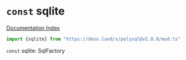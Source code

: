 # `const` sqlite

[Documentation Index](../README.md)

```ts
import {sqlite} from "https://deno.land/x/polysql@v2.0.8/mod.ts"
```

`const` sqlite: SqlFactory

